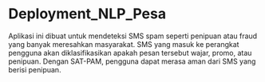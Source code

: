 # Deployment_NLP_Pesa
Aplikasi ini dibuat untuk mendeteksi SMS spam seperti penipuan atau fraud yang banyak meresahkan masyarakat. SMS yang masuk ke perangkat pengguna akan diklasifikasikan apakah pesan tersebut wajar, promo, atau penipuan. Dengan SAT-PAM, pengguna dapat merasa aman dari SMS yang berisi penipuan.
